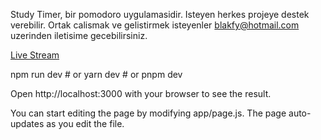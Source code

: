 Study Timer, bir pomodoro uygulamasidir. Isteyen herkes projeye destek verebilir. Ortak calismak ve gelistirmek isteyenler blakfy@hotmail.com uzerinden iletisime gecebilirsiniz.

<a href="https://651865fe4119b6510710822b--idyllic-hummingbird-cff50d.netlify.app/">Live Stream</a>

npm run dev # or yarn dev # or pnpm dev

Open http://localhost:3000 with your browser to see the result.

You can start editing the page by modifying app/page.js. The page auto-updates as you edit the file.
